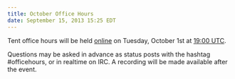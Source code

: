 ```yaml
---
title: October Office Hours
date: September 15, 2013 15:25 EDT
---
```


Tent office hours will be held [online](/officehours) on Tuesday,
October 1st at [19:00 UTC](http://everytimezone.com/#2013-10-1,420,6bj).

Questions may be asked in advance as status posts with the hashtag #officehours,
or in realtime on IRC. A recording will be made available after the event.
